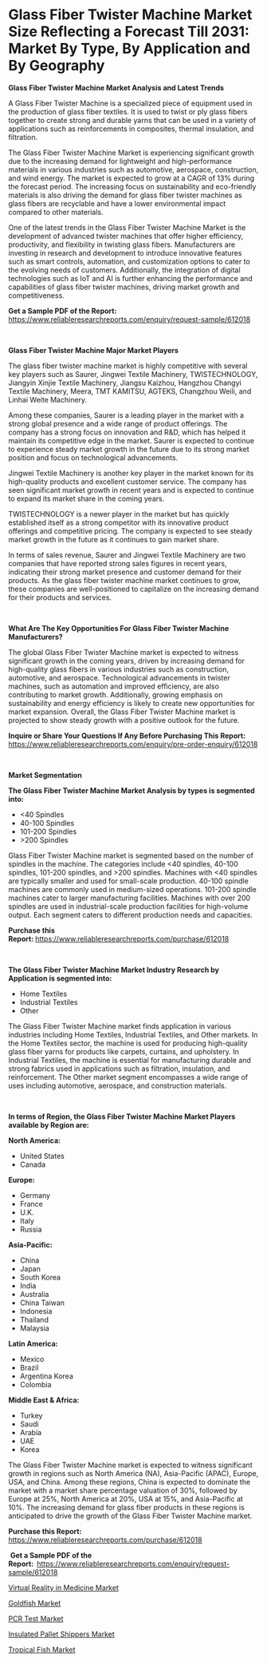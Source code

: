 <p><h1>Glass Fiber Twister Machine Market Size Reflecting a Forecast Till 2031: Market By Type, By Application and By Geography</h1></p><p><strong>Glass Fiber Twister Machine Market Analysis and Latest Trends</strong></p>
<p><p>A Glass Fiber Twister Machine is a specialized piece of equipment used in the production of glass fiber textiles. It is used to twist or ply glass fibers together to create strong and durable yarns that can be used in a variety of applications such as reinforcements in composites, thermal insulation, and filtration.</p><p>The Glass Fiber Twister Machine Market is experiencing significant growth due to the increasing demand for lightweight and high-performance materials in various industries such as automotive, aerospace, construction, and wind energy. The market is expected to grow at a CAGR of 13% during the forecast period. The increasing focus on sustainability and eco-friendly materials is also driving the demand for glass fiber twister machines as glass fibers are recyclable and have a lower environmental impact compared to other materials.</p><p>One of the latest trends in the Glass Fiber Twister Machine Market is the development of advanced twister machines that offer higher efficiency, productivity, and flexibility in twisting glass fibers. Manufacturers are investing in research and development to introduce innovative features such as smart controls, automation, and customization options to cater to the evolving needs of customers. Additionally, the integration of digital technologies such as IoT and AI is further enhancing the performance and capabilities of glass fiber twister machines, driving market growth and competitiveness.</p></p>
<p><strong>Get a Sample PDF of the Report:&nbsp;</strong> <a href="https://www.reliableresearchreports.com/enquiry/request-sample/612018">https://www.reliableresearchreports.com/enquiry/request-sample/612018</a></p>
<p>&nbsp;</p>
<p><strong>Glass Fiber Twister Machine Major Market Players</strong></p>
<p><p>The glass fiber twister machine market is highly competitive with several key players such as Saurer, Jingwei Textile Machinery, TWISTECHNOLOGY, Jiangyin Xinjie Textile Machinery, Jiangsu Kaizhou, Hangzhou Changyi Textile Machinery, Meera, TMT KAMITSU, AGTEKS, Changzhou Weili, and Linhai Weite Machinery.</p><p>Among these companies, Saurer is a leading player in the market with a strong global presence and a wide range of product offerings. The company has a strong focus on innovation and R&D, which has helped it maintain its competitive edge in the market. Saurer is expected to continue to experience steady market growth in the future due to its strong market position and focus on technological advancements.</p><p>Jingwei Textile Machinery is another key player in the market known for its high-quality products and excellent customer service. The company has seen significant market growth in recent years and is expected to continue to expand its market share in the coming years.</p><p>TWISTECHNOLOGY is a newer player in the market but has quickly established itself as a strong competitor with its innovative product offerings and competitive pricing. The company is expected to see steady market growth in the future as it continues to gain market share.</p><p>In terms of sales revenue, Saurer and Jingwei Textile Machinery are two companies that have reported strong sales figures in recent years, indicating their strong market presence and customer demand for their products. As the glass fiber twister machine market continues to grow, these companies are well-positioned to capitalize on the increasing demand for their products and services.</p></p>
<p>&nbsp;</p>
<p><strong>What Are The Key Opportunities For Glass Fiber Twister Machine Manufacturers?</strong></p>
<p><p>The global Glass Fiber Twister Machine market is expected to witness significant growth in the coming years, driven by increasing demand for high-quality glass fibers in various industries such as construction, automotive, and aerospace. Technological advancements in twister machines, such as automation and improved efficiency, are also contributing to market growth. Additionally, growing emphasis on sustainability and energy efficiency is likely to create new opportunities for market expansion. Overall, the Glass Fiber Twister Machine market is projected to show steady growth with a positive outlook for the future.</p></p>
<p><strong>Inquire or Share Your Questions If Any Before Purchasing This Report:</strong> <a href="https://www.reliableresearchreports.com/enquiry/pre-order-enquiry/612018">https://www.reliableresearchreports.com/enquiry/pre-order-enquiry/612018</a></p>
<p>&nbsp;</p>
<p><strong>Market Segmentation</strong></p>
<p><strong>The Glass Fiber Twister Machine Market Analysis by types is segmented into:</strong></p>
<p><ul><li><40 Spindles</li><li>40-100 Spindles</li><li>101-200 Spindles</li><li>>200 Spindles</li></ul></p>
<p><p>Glass Fiber Twister Machine market is segmented based on the number of spindles in the machine. The categories include <40 spindles, 40-100 spindles, 101-200 spindles, and >200 spindles. Machines with <40 spindles are typically smaller and used for small-scale production. 40-100 spindle machines are commonly used in medium-sized operations. 101-200 spindle machines cater to larger manufacturing facilities. Machines with over 200 spindles are used in industrial-scale production facilities for high-volume output. Each segment caters to different production needs and capacities.</p></p>
<p><strong>Purchase this Report:&nbsp;</strong><a href="https://www.reliableresearchreports.com/purchase/612018">https://www.reliableresearchreports.com/purchase/612018</a></p>
<p>&nbsp;</p>
<p><strong>The Glass Fiber Twister Machine Market Industry Research by Application is segmented into:</strong></p>
<p><ul><li>Home Textiles</li><li>Industrial Textiles</li><li>Other</li></ul></p>
<p><p>The Glass Fiber Twister Machine market finds application in various industries including Home Textiles, Industrial Textiles, and Other markets. In the Home Textiles sector, the machine is used for producing high-quality glass fiber yarns for products like carpets, curtains, and upholstery. In Industrial Textiles, the machine is essential for manufacturing durable and strong fabrics used in applications such as filtration, insulation, and reinforcement. The Other market segment encompasses a wide range of uses including automotive, aerospace, and construction materials.</p></p>
<p>&nbsp;</p>
<p><strong>In terms of Region, the Glass Fiber Twister Machine Market Players available by Region are:</strong></p>
<p>
    <p> <strong> North America: </strong>
        <ul>
            <li>United States</li>
            <li>Canada</li>
        </ul>
        </p> 
    <p> <strong> Europe: </strong>
        <ul>
            <li>Germany</li>
            <li>France</li>
            <li>U.K.</li>
            <li>Italy</li>
            <li>Russia</li>
        </ul>
        </p> 
    <p> <strong> Asia-Pacific: </strong>
        <ul>
            <li>China</li>
            <li>Japan</li>
            <li>South Korea</li>
            <li>India</li>
            <li>Australia</li>
            <li>China Taiwan</li>
            <li>Indonesia</li>
            <li>Thailand</li>
            <li>Malaysia</li>
        </ul>
        </p> 
    <p> <strong> Latin America: </strong>
        <ul>
            <li>Mexico</li>
            <li>Brazil</li>
            <li>Argentina Korea</li>
            <li>Colombia</li>
        </ul>
        </p> 
    <p> <strong> Middle East & Africa: </strong>
        <ul>
            <li>Turkey</li>
            <li>Saudi</li>
            <li>Arabia</li>
            <li>UAE</li>
            <li>Korea</li>
        </ul>
    </p>
    </p>
<p><p>The Glass Fiber Twister Machine market is expected to witness significant growth in regions such as North America (NA), Asia-Pacific (APAC), Europe, USA, and China. Among these regions, China is expected to dominate the market with a market share percentage valuation of 30%, followed by Europe at 25%, North America at 20%, USA at 15%, and Asia-Pacific at 10%. The increasing demand for glass fiber products in these regions is anticipated to drive the growth of the Glass Fiber Twister Machine market.</p></p>
<p><strong>Purchase this Report: </strong><a href="https://www.reliableresearchreports.com/purchase/612018">https://www.reliableresearchreports.com/purchase/612018</a></p>
<p>&nbsp;<strong>Get a Sample PDF of the Report:&nbsp;&nbsp;</strong><a href="https://www.reliableresearchreports.com/enquiry/request-sample/612018">https://www.reliableresearchreports.com/enquiry/request-sample/612018</a></p>
<p><strong></strong></p>
<p><p><a href="https://medium.com/@scottford2001/virtual-reality-in-medicine-market-trends-forecast-and-competitive-analysis-to-2031-b083654949e8">Virtual Reality in Medicine Market</a></p><p><a href="https://medium.com/@elvirabogdani08/goldfish-market-comprehensive-assessment-by-type-application-and-geography-e0005a65f3c1">Goldfish Market</a></p><p><a href="https://medium.com/@scottford2001/pcr-test-market-insight-market-trends-growth-forecasted-from-2024-to-2031-d636797206f2">PCR Test Market</a></p><p><a href="https://medium.com/@angelaarnold1941/insulated-pallet-shippers-market-exploring-market-share-market-trends-and-future-growth-ac84a765693b">Insulated Pallet Shippers Market</a></p><p><a href="https://medium.com/@elvirabogdani08/tropical-fish-market-trends-and-market-analysis-forecasted-for-period-2024-2031-9e2d7d693aed">Tropical Fish Market</a></p></p>